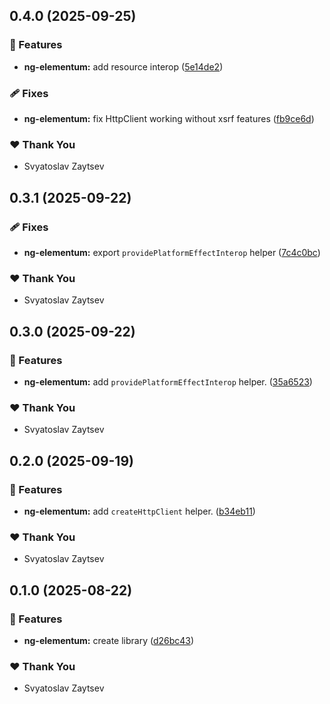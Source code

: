 ## 0.4.0 (2025-09-25)

### 🚀 Features

- **ng-elementum:** add resource interop ([5e14de2](https://github.com/MillerSvt/ng-elementum/commit/5e14de2))

### 🩹 Fixes

- **ng-elementum:** fix HttpClient working without xsrf features ([fb9ce6d](https://github.com/MillerSvt/ng-elementum/commit/fb9ce6d))

### ❤️ Thank You

- Svyatoslav Zaytsev

## 0.3.1 (2025-09-22)

### 🩹 Fixes

- **ng-elementum:** export `providePlatformEffectInterop` helper ([7c4c0bc](https://github.com/MillerSvt/ng-elementum/commit/7c4c0bc))

### ❤️ Thank You

- Svyatoslav Zaytsev

## 0.3.0 (2025-09-22)

### 🚀 Features

- **ng-elementum:** add `providePlatformEffectInterop` helper. ([35a6523](https://github.com/MillerSvt/ng-elementum/commit/35a6523))

### ❤️ Thank You

- Svyatoslav Zaytsev

## 0.2.0 (2025-09-19)

### 🚀 Features

- **ng-elementum:** add `createHttpClient` helper. ([b34eb11](https://github.com/MillerSvt/ng-elementum/commit/b34eb11))

### ❤️ Thank You

- Svyatoslav Zaytsev

## 0.1.0 (2025-08-22)

### 🚀 Features

- **ng-elementum:** create library ([d26bc43](https://github.com/MillerSvt/ng-elementum/commit/d26bc43))

### ❤️ Thank You

- Svyatoslav Zaytsev
